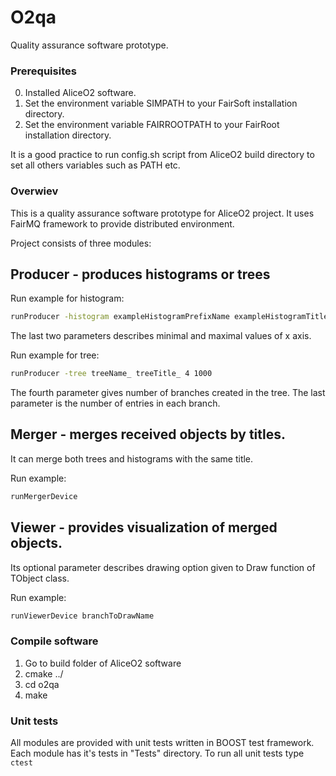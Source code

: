 O2qa
=======

Quality assurance software prototype.

### Prerequisites
0. Installed AliceO2 software.
1. Set the environment variable SIMPATH to your FairSoft installation directory.
2. Set the environment variable FAIRROOTPATH to your FairRoot installation directory.

It is a good practice to run config.sh script from AliceO2 build directory to set all others variables such as PATH etc.

### Overwiev
This is a quality assurance software prototype for AliceO2 project. It uses FairMQ framework to provide distributed environment.

Project consists of three modules:
## Producer - produces histograms or trees
Run example for histogram:
```bash
runProducer -histogram exampleHistogramPrefixName exampleHistogramTitle -10 10
```
The last two parameters describes minimal and maximal values of x axis.

Run example for tree:
```bash
runProducer -tree treeName_ treeTitle_ 4 1000
```
The fourth parameter gives number of branches created in the tree.
The last parameter is the number of entries in each branch. 

## Merger - merges received objects by titles. 
It can merge both trees and histograms with the same title.

Run example:
```bash
runMergerDevice
```
## Viewer - provides visualization of merged objects.
Its optional parameter describes drawing option given to Draw function of TObject class.

Run example:
```bash
runViewerDevice branchToDrawName
```

### Compile software
1. Go to build folder of AliceO2 software
2. cmake ../
3. cd o2qa
4. make

### Unit tests
All modules are provided with unit tests written in BOOST test framework. Each module has it's tests in "Tests" directory.
To run all unit tests type ```ctest ```
